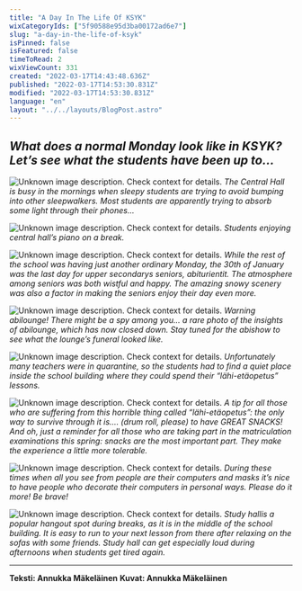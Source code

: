 ```yaml
---
title: "A Day In The Life Of KSYK"
wixCategoryIds: ["5f90588e95d3ba00172ad6e7"]
slug: "a-day-in-the-life-of-ksyk"
isPinned: false
isFeatured: false
timeToRead: 2
wixViewCount: 331
created: "2022-03-17T14:43:48.636Z"
published: "2022-03-17T14:53:30.831Z"
modified: "2022-03-17T14:53:30.831Z"
language: "en"
layout: "../../layouts/BlogPost.astro"
---
```


*What does a normal Monday look like in KSYK? Let’s see what the students have been up to…*
---

![Unknown image description. Check context for details.](https://static.wixstatic.com/media/abd5f5_1faf575245ce4d9a830580ea66134384~mv2.jpg) <!-- Original name: centralhall.JPG -->
*The Central Hall is busy in the mornings when sleepy students are trying to avoid bumping into other sleepwalkers. Most students are apparently trying to absorb some light through their phones…*


![Unknown image description. Check context for details.](https://static.wixstatic.com/media/abd5f5_c9654c992f3e4b6c9398b8b65f753b46~mv2.jpg) <!-- Original name: piano.jpg -->
*Students enjoying central hall’s piano on a break.*


![Unknown image description. Check context for details.](https://static.wixstatic.com/media/abd5f5_6b1db18b6d4249dbade8d90dfaf1ab84~mv2.jpg) <!-- Original name: snow.JPG -->
*While the rest of the school was having just another ordinary Monday, the 30th of January was the last day for upper secondarys seniors, abiturientit. The atmosphere among seniors was both wistful and happy. The amazing snowy scenery was also a factor in making the seniors enjoy their day even more.*


![Unknown image description. Check context for details.](https://static.wixstatic.com/media/abd5f5_bec87c26b98844b7828f03a5e1ae0d52~mv2.jpg) <!-- Original name: abilounge.JPG -->
*Warning abilounge! There might be a spy among you… a rare photo of the insights of abilounge, which has now closed down. Stay tuned for the abishow to see what the lounge’s funeral looked like.*


![Unknown image description. Check context for details.](https://static.wixstatic.com/media/abd5f5_5020545ad08747989e377280bc1d6c03~mv2.jpg) <!-- Original name: etäkoulu.JPG -->
*Unfortunately many teachers were in quarantine, so the students had to find a quiet place inside the school building where they could spend their “lähi-etäopetus” lessons.*


![Unknown image description. Check context for details.](https://static.wixstatic.com/media/abd5f5_d13a3177574a4b12ac778753433ac35a~mv2.jpg) <!-- Original name: kaakao.JPG -->
*A tip for all those who are suffering from this horrible thing called “lähi-etäopetus”: the only way to survive through it is…. (drum roll, please) to have GREAT SNACKS! And oh, just a reminder for all those who are taking part in the matriculation examinations this spring: snacks are the most important part. They make the experience a little more tolerable.*


![Unknown image description. Check context for details.](https://static.wixstatic.com/media/abd5f5_be2e8eae29d74563b7b8902e71f71e6e~mv2.jpg) <!-- Original name: stickers.JPG -->
*During these times when all you see from people are their computers and masks it’s nice to have people who decorate their computers in personal ways. Please do it more! Be brave!*


![Unknown image description. Check context for details.](https://static.wixstatic.com/media/abd5f5_b9af300e23194262b65b041f0740c3b8~mv2.jpg) <!-- Original name: busy.JPG -->
*Study hallis a popular hangout spot during breaks, as it is in the middle of the school building. It is easy to run to your next lesson from there after relaxing on the sofas with some friends. Study hall can get especially loud during afternoons when students get tired again.*

---

**Teksti: Annukka Mäkeläinen**
**Kuvat: Annukka Mäkeläinen**

